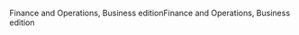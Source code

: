 <span data-ttu-id="878a5-101">Finance and Operations, Business edition</span><span class="sxs-lookup"><span data-stu-id="878a5-101">Finance and Operations, Business edition</span></span>